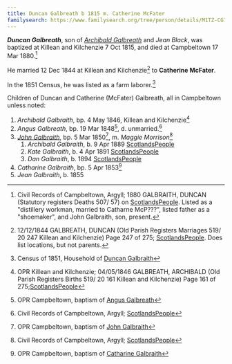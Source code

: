 ```yaml
---
title: Duncan Galbreath b 1815 m. Catherine McFater
familysearch: https://www.familysearch.org/tree/person/details/M1TZ-CG7
---
```

***Duncan Galbreath***, son of *[Archibald Galbreath](/people/galbreath-archibald-1775.md)* and *Jean Black*, was baptized at Killean and Kilchenzie 7 Oct 1815, and died at Campbeltown 17 Mar 1880.[^duncan-death]

He married 12 Dec 1844 at Killean and Kilchenzie[^marriage] to **Catherine McFater**.

In the 1851 Census, he was listed as a farm laborer.[^census1851]

Children of Duncan and Catherine (McFater) Galbreath, all in Campbeltown unless noted:

1. *Archibald Galbraith*, bp. 4 May 1846, Killean and Kilchenzie[^archibald-birth]
1. *Angus Galbreath*, bp. 19 Mar 1848[^angus-birth], d. unmarried.[^angus-death]
2. *[John Galbraith](galbraith-john-1850-morrison.md)*, bp. 5 Mar 1850[^john-birth], m. *Maggie Morrison*[^john-death]
    1. *Archibald Galbraith*, b. 9 Apr 1889 [ScotlandsPeople](https://www.scotlandspeople.gov.uk/view-image/nrs_stat_births/42980643) 
    2. *Kate Galbraith*, b. 4 Apr 1891 [ScotlandsPeople](https://www.scotlandspeople.gov.uk/view-image/nrs_stat_births/43281002)
    3. *Dan Galbraith*, b. 1894 [ScotlandsPeople](https://www.scotlandspeople.gov.uk/view-image/nrs_stat_births/43648925) 
3. *Catharine Galbraith*, bp. 5 Apr 1853[^catharine-birth]
4. *Jean Galbraith*, b. 1855


[^duncan-death]: Civil Records of Campbeltown, Argyll; 1880 GALBRAITH, DUNCAN (Statutory registers Deaths 507/ 57) on [ScotlandsPeople](https://www.scotlandspeople.gov.uk/view-image/nrs_stat_deaths/2239855). Listed as a "distillery workman, married to Catharne McP???", listed father as a "shoemaker", and John Galbraith, son, present.

[^marriage]: 12/12/1844 GALBREATH, DUNCAN (Old Parish Registers Marriages 519/ 20 247 Killean and Kilchenzie) Page 247 of 275; [ScotlandsPeople](https://www.scotlandspeople.gov.uk/view-image/nrs_opr_records/9530983?image=247).  Does list locations, but not parents.

[^archibald-birth]: OPR Killean and Kilchenzie; 04/05/1846 GALBREATH, ARCHIBALD (Old Parish Registers Births 519/ 20 161 Killean and Kilchenzie) Page 161 of 275;[ScotlandsPeople](https://www.scotlandspeople.gov.uk/view-image/nrs_opr_records/2357271?image=161)

[^angus-birth]: OPR Campbeltown, baptism of [Angus Galbreath](/sources/opr-campbeltown-births.md#1848-03-19-angus-galbreath)

[^angus-death]:  Civil Records of Campbeltown, Argyll; [ScotlandsPeople](https://www.scotlandspeople.gov.uk/view-image/nrs_stat_deaths/6632755)

[^john-birth]: OPR Campbeltown, baptism of [John Galbraith](/sources/opr-campbeltown-births.md#1850-05-05-john-galbraith)

[^john-death]:  Civil Records of Campbeltown, Argyll; [ScotlandsPeople](https://www.scotlandspeople.gov.uk/view-image/nrs_stat_deaths/5028407)

[^john-marriage]: 1881 GALBRAITH, JOHN (Statutory registers Marriages 507/ 3), [ScotlandsPeople](https://www.scotlandspeople.gov.uk/view-image/nrs_stat_marriages/3386032)

[^catharine-birth]: OPR Campbeltown, baptism of [Catharine Galbraith](/sources/opr-campbeltown-births.md#1853-04-05-catharine-galbraith)

[^census1851]: Census of 1851, Household of [Duncan Galbraith](/sources/scotland-census-1851-campbeltown.md#507-2-23)

